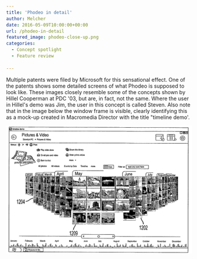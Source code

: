```yaml
---
title: 'Phodeo in detail'
author: Melcher
date: 2016-05-09T10:00:00+00:00
url: /phodeo-in-detail
featured_image: phodeo-close-up.png
categories:
  - Concept spotlight
  - Feature review

---
```


Multiple patents were filed by Microsoft for this sensational effect. One of the patents shows some detailed screens of what Phodeo is supposed to look like. These images closely resemble some of the concepts shown by Hillel Cooperman at PDC '03, but are, in fact, not the same. Where the user in Hillel's demo was Jim, the user in this concept is called Steven. Also note that in the image below the window frame is visible, clearly identifying this as a mock-up created in Macromedia Director with the title "timeline demo'.

![](phodeo-close-up.png)